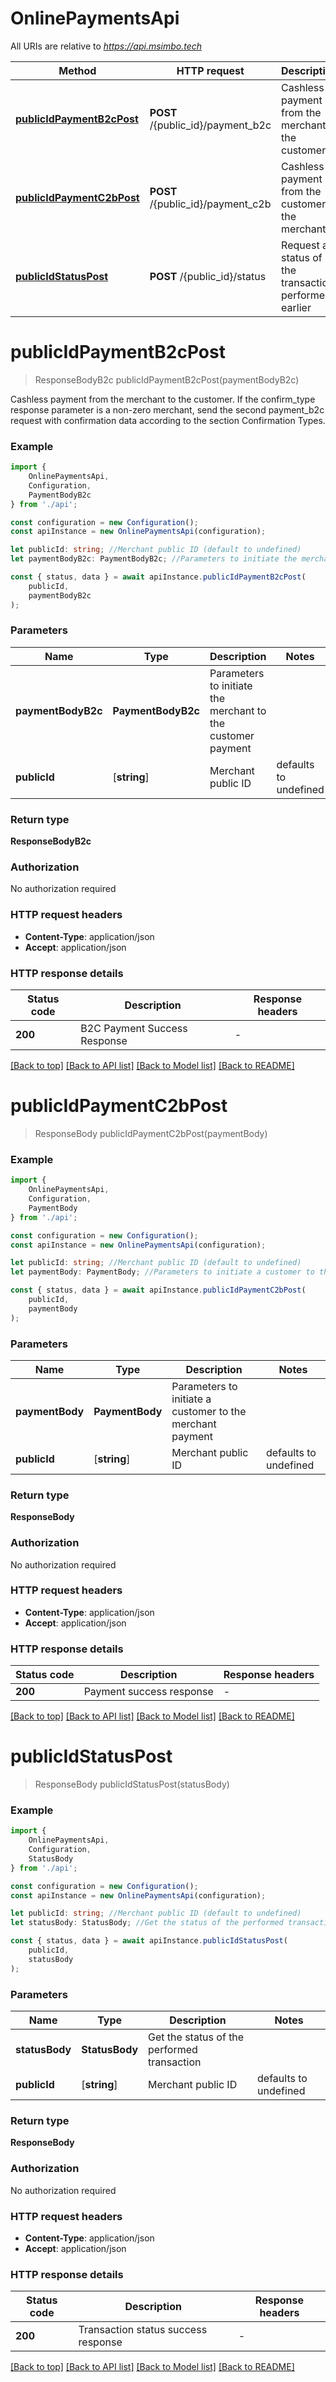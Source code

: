 # OnlinePaymentsApi

All URIs are relative to *https://api.msimbo.tech*

|Method | HTTP request | Description|
|------------- | ------------- | -------------|
|[**publicIdPaymentB2cPost**](#publicidpaymentb2cpost) | **POST** /{public_id}/payment_b2c | Cashless payment from the merchant to the customer.|
|[**publicIdPaymentC2bPost**](#publicidpaymentc2bpost) | **POST** /{public_id}/payment_c2b | Cashless payment from the customer to the merchant|
|[**publicIdStatusPost**](#publicidstatuspost) | **POST** /{public_id}/status | Request a status of the transaction performed earlier|

# **publicIdPaymentB2cPost**
> ResponseBodyB2c publicIdPaymentB2cPost(paymentBodyB2c)

Cashless payment from the merchant to the customer. If the confirm_type response parameter is a non-zero merchant, send the second payment_b2c request with confirmation data according to the section Confirmation Types. 

### Example

```typescript
import {
    OnlinePaymentsApi,
    Configuration,
    PaymentBodyB2c
} from './api';

const configuration = new Configuration();
const apiInstance = new OnlinePaymentsApi(configuration);

let publicId: string; //Merchant public ID (default to undefined)
let paymentBodyB2c: PaymentBodyB2c; //Parameters to initiate the merchant to the customer payment

const { status, data } = await apiInstance.publicIdPaymentB2cPost(
    publicId,
    paymentBodyB2c
);
```

### Parameters

|Name | Type | Description  | Notes|
|------------- | ------------- | ------------- | -------------|
| **paymentBodyB2c** | **PaymentBodyB2c**| Parameters to initiate the merchant to the customer payment | |
| **publicId** | [**string**] | Merchant public ID | defaults to undefined|


### Return type

**ResponseBodyB2c**

### Authorization

No authorization required

### HTTP request headers

 - **Content-Type**: application/json
 - **Accept**: application/json


### HTTP response details
| Status code | Description | Response headers |
|-------------|-------------|------------------|
|**200** | B2C Payment Success Response |  -  |

[[Back to top]](#) [[Back to API list]](../README.md#documentation-for-api-endpoints) [[Back to Model list]](../README.md#documentation-for-models) [[Back to README]](../README.md)

# **publicIdPaymentC2bPost**
> ResponseBody publicIdPaymentC2bPost(paymentBody)


### Example

```typescript
import {
    OnlinePaymentsApi,
    Configuration,
    PaymentBody
} from './api';

const configuration = new Configuration();
const apiInstance = new OnlinePaymentsApi(configuration);

let publicId: string; //Merchant public ID (default to undefined)
let paymentBody: PaymentBody; //Parameters to initiate a customer to the merchant payment

const { status, data } = await apiInstance.publicIdPaymentC2bPost(
    publicId,
    paymentBody
);
```

### Parameters

|Name | Type | Description  | Notes|
|------------- | ------------- | ------------- | -------------|
| **paymentBody** | **PaymentBody**| Parameters to initiate a customer to the merchant payment | |
| **publicId** | [**string**] | Merchant public ID | defaults to undefined|


### Return type

**ResponseBody**

### Authorization

No authorization required

### HTTP request headers

 - **Content-Type**: application/json
 - **Accept**: application/json


### HTTP response details
| Status code | Description | Response headers |
|-------------|-------------|------------------|
|**200** | Payment success response |  -  |

[[Back to top]](#) [[Back to API list]](../README.md#documentation-for-api-endpoints) [[Back to Model list]](../README.md#documentation-for-models) [[Back to README]](../README.md)

# **publicIdStatusPost**
> ResponseBody publicIdStatusPost(statusBody)


### Example

```typescript
import {
    OnlinePaymentsApi,
    Configuration,
    StatusBody
} from './api';

const configuration = new Configuration();
const apiInstance = new OnlinePaymentsApi(configuration);

let publicId: string; //Merchant public ID (default to undefined)
let statusBody: StatusBody; //Get the status of the performed transaction

const { status, data } = await apiInstance.publicIdStatusPost(
    publicId,
    statusBody
);
```

### Parameters

|Name | Type | Description  | Notes|
|------------- | ------------- | ------------- | -------------|
| **statusBody** | **StatusBody**| Get the status of the performed transaction | |
| **publicId** | [**string**] | Merchant public ID | defaults to undefined|


### Return type

**ResponseBody**

### Authorization

No authorization required

### HTTP request headers

 - **Content-Type**: application/json
 - **Accept**: application/json


### HTTP response details
| Status code | Description | Response headers |
|-------------|-------------|------------------|
|**200** | Transaction status success response |  -  |

[[Back to top]](#) [[Back to API list]](../README.md#documentation-for-api-endpoints) [[Back to Model list]](../README.md#documentation-for-models) [[Back to README]](../README.md)


